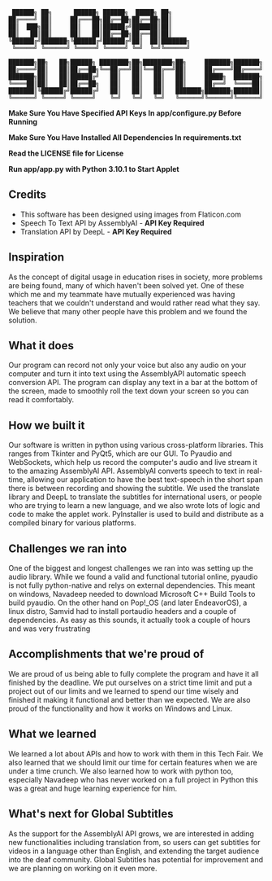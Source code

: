      ██████╗ ██╗      ██████╗ ██████╗  █████╗ ██╗     
    ██╔════╝ ██║     ██╔═══██╗██╔══██╗██╔══██╗██║     
    ██║  ███╗██║     ██║   ██║██████╔╝███████║██║     
    ██║   ██║██║     ██║   ██║██╔══██╗██╔══██║██║     
    ╚██████╔╝███████╗╚██████╔╝██████╔╝██║  ██║███████╗
     ╚═════╝ ╚══════╝ ╚═════╝ ╚═════╝ ╚═╝  ╚═╝╚══════╝                                      

    ███████╗██╗   ██╗██████╗ ████████╗██╗████████╗██╗     ███████╗███████╗
    ██╔════╝██║   ██║██╔══██╗╚══██╔══╝██║╚══██╔══╝██║     ██╔════╝██╔════╝
    ███████╗██║   ██║██████╔╝   ██║   ██║   ██║   ██║     █████╗  ███████╗
    ╚════██║██║   ██║██╔══██╗   ██║   ██║   ██║   ██║     ██╔══╝  ╚════██║
    ███████║╚██████╔╝██████╔╝   ██║   ██║   ██║   ███████╗███████╗███████║
    ╚══════╝ ╚═════╝ ╚═════╝    ╚═╝   ╚═╝   ╚═╝   ╚══════╝╚══════╝╚══════╝

**Make Sure You Have Specified API Keys In app/configure.py Before Running**

**Make Sure You Have Installed All Dependencies In requirements.txt**

**Read the LICENSE file for License**

**Run app/app.py with Python 3.10.1 to Start Applet**


## Credits

- This software has been designed using images from Flaticon.com
- Speech To Text API by AssemblyAI - **API Key Required**
- Translation API by DeepL - **API Key Required**

## Inspiration
As the concept of digital usage in education rises in society, more problems are being found, many of which haven't been solved yet.  One of these which me and my teammate have mutually experienced was having teachers that we couldn't understand and would rather read what they say. We believe that many other people have this problem and we found the solution.

## What it does
Our program can record not only your voice but also any audio on your computer and turn it into text using the AssemblyAPI automatic speech conversion API. The program can display any text in a bar at the bottom of the screen, made to smoothly roll the text down your screen so you can read it comfortably.

## How we built it
Our software is written in python using various cross-platform libraries. This ranges from Tkinter and PyQt5, which are our GUI. To Pyaudio and WebSockets, which help us record the computer's audio and live stream it to the amazing AssemblyAI API. AssemblyAI converts speech to text in real-time, allowing our application to have the best text-speech in the short span there is between recording and showing the subtitle. We used the translate library and DeepL to translate the subtitles for international users, or people who are trying to learn a new language, and we also wrote lots of logic and code to make the applet work. PyInstaller is used to build and distribute as a compiled binary for various platforms.

## Challenges we ran into
One of the biggest and longest challenges we ran into was setting up the audio library. While we found a valid and functional tutorial online, pyaudio is not fully python-native and relys on external dependencies. This meant on windows, Navadeep needed to download Microsoft C++ Build Tools to build pyaudio. On the other hand on Pop!_OS (and later EndeavorOS), a linux distro, Samvid had to install portaudio headers and a couple of dependencies. As easy as this sounds, it actually took a couple of hours and was very frustrating

## Accomplishments that we're proud of
We are proud of us being able to fully complete the program and have it all finished by the deadline. We put ourselves on a strict time limit and put a project out of our limits and we learned to spend our time wisely and finished it making it functional and better than we expected. We are also proud of the functionality and how it works on Windows and Linux.

## What we learned
We learned a lot about APIs and how to work with them in this Tech Fair.  We also learned that we should limit our time for certain features when we are under a time crunch. We also learned how to work with python too, especially Navadeep who has never worked on a full project in Python this was a great and huge learning experience for him.

## What's next for Global Subtitles
As the support for the AssemblyAI API grows, we are interested in adding new functionalities including translation from, so users can get subtitles for videos in a language other than English, and extending the target audience into the deaf community. Global Subtitles has potential for improvement and we are planning on working on it even more.
